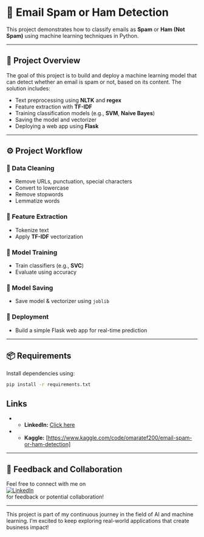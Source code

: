 # 📧 Email Spam or Ham Detection

This project demonstrates how to classify emails as **Spam** or **Ham (Not Spam)** using machine learning techniques in Python.

---

## 🚀 Project Overview

The goal of this project is to build and deploy a machine learning model that can detect whether an email is spam or not, based on its content. The solution includes:

- Text preprocessing using **NLTK** and **regex**
- Feature extraction with **TF-IDF**
- Training classification models (e.g., **SVM**, **Naive Bayes**)
- Saving the model and vectorizer
- Deploying a web app using **Flask**

---

## ⚙️ Project Workflow

### 🔹 Data Cleaning
- Remove URLs, punctuation, special characters  
- Convert to lowercase  
- Remove stopwords  
- Lemmatize words

### 🔹 Feature Extraction
- Tokenize text  
- Apply **TF-IDF** vectorization

### 🔹 Model Training
- Train classifiers (e.g., **SVC**)  
- Evaluate using accuracy

### 🔹 Model Saving
- Save model & vectorizer using `joblib`

### 🔹 Deployment
- Build a simple Flask web app for real-time prediction

---

## 📦 Requirements

Install dependencies using:

```bash
pip install -r requirements.txt         
```
## Links

- - **LinkedIn:** [Click here](https://www.linkedin.com/in/o2204)
- - **Kaggle:** [https://www.kaggle.com/code/omaratef200/email-spam-or-ham-detection]

---

## 💬 Feedback and Collaboration

Feel free to connect with me on  
[![LinkedIn](https://img.shields.io/badge/LinkedIn-Connect-blue?logo=linkedin)](https://www.linkedin.com/in/o2204)  
for feedback or potential collaboration!

---
This project is part of my continuous journey in the field of AI and machine learning. I’m excited to keep exploring real-world applications that create business impact!
